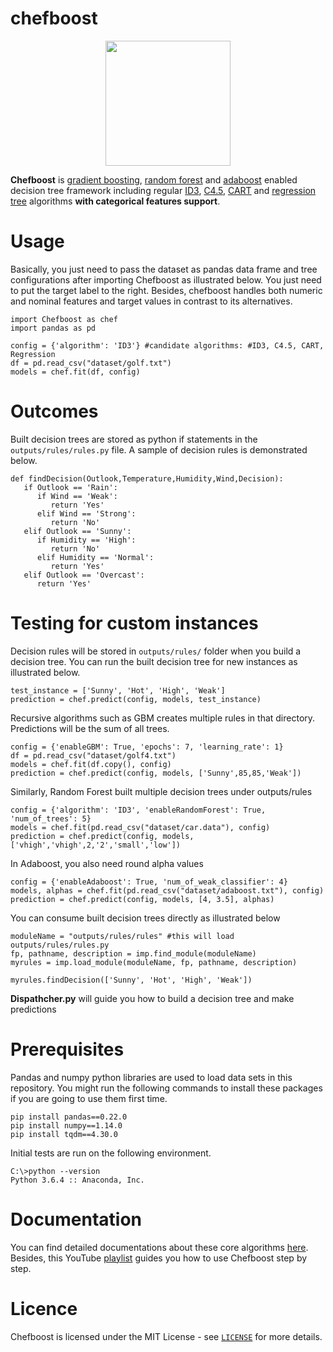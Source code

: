 # chefboost

<p align="center"><img src="https://raw.githubusercontent.com/serengil/chefboost/master/icon/chefboost.jpg" width="200" height="200"></p>

**Chefboost** is [gradient boosting](https://sefiks.com/2018/10/04/a-step-by-step-gradient-boosting-decision-tree-example/), [random forest](https://sefiks.com/2017/11/19/how-random-forests-can-keep-you-from-decision-tree/) and [adaboost](https://sefiks.com/2018/11/02/a-step-by-step-adaboost-example/) enabled decision tree framework including regular [ID3](https://sefiks.com/2017/11/20/a-step-by-step-id3-decision-tree-example/), [C4.5](https://sefiks.com/2018/05/13/a-step-by-step-c4-5-decision-tree-example/), [CART](https://sefiks.com/2018/08/27/a-step-by-step-cart-decision-tree-example/) and [regression tree](https://sefiks.com/2018/08/28/a-step-by-step-regression-decision-tree-example/) algorithms **with categorical features support**.

# Usage

Basically, you just need to pass the dataset as pandas data frame and tree configurations after importing Chefboost as illustrated below. You just need to put the target label to the right. Besides, chefboost handles both numeric and nominal features and target values in contrast to its alternatives.

```
import Chefboost as chef
import pandas as pd

config = {'algorithm': 'ID3'} #candidate algorithms: #ID3, C4.5, CART, Regression
df = pd.read_csv("dataset/golf.txt")
models = chef.fit(df, config)
```

# Outcomes

Built decision trees are stored as python if statements in the `outputs/rules/rules.py` file. A sample of decision rules is demonstrated below.

```
def findDecision(Outlook,Temperature,Humidity,Wind,Decision):
   if Outlook == 'Rain':
      if Wind == 'Weak':
         return 'Yes'
      elif Wind == 'Strong':
         return 'No'
   elif Outlook == 'Sunny':
      if Humidity == 'High':
         return 'No'
      elif Humidity == 'Normal':
         return 'Yes'
   elif Outlook == 'Overcast':
      return 'Yes'
 ```

# Testing for custom instances

Decision rules will be stored in `outputs/rules/` folder when you build a decision tree. You can run the built decision tree for new instances as illustrated below.

```
test_instance = ['Sunny', 'Hot', 'High', 'Weak']
prediction = chef.predict(config, models, test_instance)
```

Recursive algorithms such as GBM creates multiple rules in that directory. Predictions will be the sum of all trees.

```
config = {'enableGBM': True, 'epochs': 7, 'learning_rate': 1}
df = pd.read_csv("dataset/golf4.txt")
models = chef.fit(df.copy(), config)
prediction = chef.predict(config, models, ['Sunny',85,85,'Weak'])
```

Similarly, Random Forest built multiple decision trees under outputs/rules

```
config = {'algorithm': 'ID3', 'enableRandomForest': True, 'num_of_trees': 5}
models = chef.fit(pd.read_csv("dataset/car.data"), config)
prediction = chef.predict(config, models, ['vhigh','vhigh',2,'2','small','low'])
```

In Adaboost, you also need round alpha values

```
config = {'enableAdaboost': True, 'num_of_weak_classifier': 4}
models, alphas = chef.fit(pd.read_csv("dataset/adaboost.txt"), config)
prediction = chef.predict(config, models, [4, 3.5], alphas)
```

You can consume built decision trees directly as illustrated below

```
moduleName = "outputs/rules/rules" #this will load outputs/rules/rules.py
fp, pathname, description = imp.find_module(moduleName)
myrules = imp.load_module(moduleName, fp, pathname, description)

myrules.findDecision(['Sunny', 'Hot', 'High', 'Weak'])
```

**Dispathcher.py** will guide you how to build a decision tree and make predictions

# Prerequisites

Pandas and numpy python libraries are used to load data sets in this repository. You might run the following commands to install these packages if you are going to use them first time.

```
pip install pandas==0.22.0
pip install numpy==1.14.0
pip install tqdm==4.30.0
```

Initial tests are run on the following environment.

 ```
C:\>python --version
Python 3.6.4 :: Anaconda, Inc.
 ```
 
# Documentation

You can find detailed documentations about these core algorithms [here](https://sefiks.com/tag/decision-tree/). Besides, this YouTube [playlist](https://www.youtube.com/playlist?list=PLsS_1RYmYQQHp_xZObt76dpacY543GrJD) guides you how to use Chefboost step by step.

# Licence

Chefboost is licensed under the MIT License - see [`LICENSE`](https://github.com/serengil/chefboost/blob/master/LICENSE) for more details.
